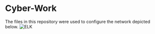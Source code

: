 # Cyber-Work
The files in this repository were used to configure the network depicted below.
![ELK](https://user-images.githubusercontent.com/90853797/133646496-0f77e213-6b15-4a68-9451-4716da831fe9.png)
